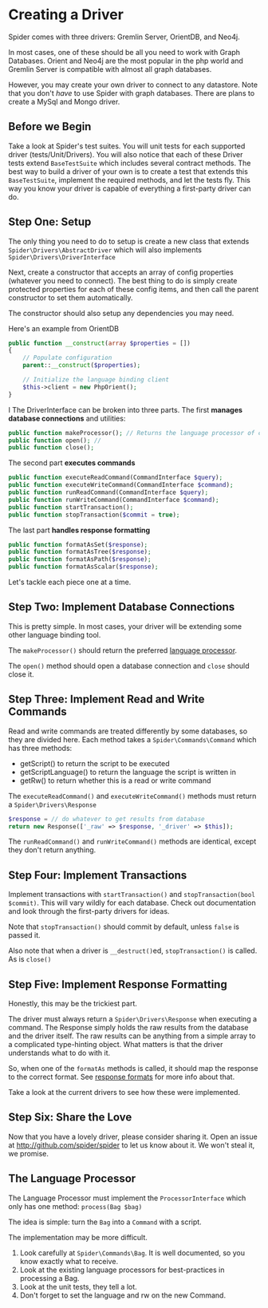 # Creating a Driver
Spider comes with three drivers: Gremlin Server, OrientDB, and Neo4j.

In most cases, one of these should be all you need to work with Graph Databases.
Orient and Neo4j are the most popular in the php world and Gremlin Server is compatible with almost all graph databases.

However, you may create your own driver to connect to any datastore.
Note that you don't *have* to use Spider with graph databases.
There are plans to create a MySql and Mongo driver.

## Before we Begin
Take a look at Spider's test suites. You will unit tests for each supported driver (tests/Unit/Drivers).
You will also notice that each of these Driver tests extend `BaseTestSuite` which includes several contract methods.
The best way to build a driver of your own is to create a test that extends this `BaseTestSuite`, implement the required methods,
and let the tests fly. This way you know your driver is capable of everything a first-party driver can do.

## Step One: Setup
The only thing you need to do to setup is create a new class that extends
`Spider\Drivers\AbstractDriver` which will also implements
`Spider\Drivers\DriverInterface`

Next, create a constructor that accepts an array of config properties (whatever you need to connect).
The best thing to do is simply create protected properties for each of these config items, and then call the parent constructor to set them automatically.

The constructor should also setup any dependencies you may need.

Here's an example from OrientDB
```php
public function __construct(array $properties = [])
{
    // Populate configuration
    parent::__construct($properties);

    // Initialize the language binding client
    $this->client = new PhpOrient();
}
```
I
The DriverInterface can be broken into three parts.
The first **manages database connections** and utilities:
```php
public function makeProcessor(); // Returns the language processor of choice
public function open(); // 
public function close();
```

The second part **executes commands**
```php
public function executeReadCommand(CommandInterface $query);
public function executeWriteCommand(CommandInterface $command);
public function runReadCommand(CommandInterface $query);
public function runWriteCommand(CommandInterface $command);
public function startTransaction();
public function stopTransaction($commit = true);
```

The last part **handles response formatting**
```php
public function formatAsSet($response);
public function formatAsTree($response);
public function formatAsPath($response);
public function formatAsScalar($response);
```

Let's tackle each piece one at a time.

## Step Two: Implement Database Connections
This is pretty simple. In most cases, your driver will be extending some other language binding tool.

The `makeProcessor()` should return the preferred [language processor](#language-processor).

The `open()` method should open a database connection and `close` should close it.

## Step Three: Implement Read and Write Commands
Read and write commands are treated differently by some databases, so they are divided here.
Each method takes a `Spider\Commands\Command` which has three methods:
  * getScript() to return the script to be executed
  * getScriptLanguage() to return the language the script is written in
  * getRw() to return whether this is a read or write command

The `executeReadCommand()` and `executeWriteCommand()` methods must return a `Spider\Drivers\Response`
```php
$response = // do whatever to get results from database
return new Response(['_raw' => $response, '_driver' => $this]);
```

The `runReadCommand()` and `runWriteCommand()` methods are identical, except they don't return anything.

## Step Four: Implement Transactions
Implement transactions with `startTransaction()` and `stopTransaction(bool $commit)`.
This will vary wildly for each database. Check out documentation and look through the first-party drivers for ideas.

Note that `stopTransaction()` should commit by default, unless `false` is passed it.

Also note that when a driver is `__destruct()`ed, `stopTransaction()` is called. As is `close()`

## Step Five: Implement Response Formatting
Honestly, this may be the trickiest part.

The driver must always return a `Spider\Drivers\Response` when executing a command.
The Response simply holds the raw results from the database and the driver itself.
The raw results can be anything from a simple array to a complicated type-hinting object.
What matters is that the driver understands what to do with it.

So, when one of the `formatAs` methods is called, it should map the response to the correct format.
See [response formats](responses.md) for more info about that.

Take a look at the current drivers to see how these were implemented.

## Step Six: Share the Love
Now that you have a lovely driver, please consider sharing it.
Open an issue at http://github.com/spider/spider to let us know about it. We won't steal it, we promise.

## The Language Processor
The Language Processor must implement the `ProcessorInterface` which only has one method: `process(Bag $bag)`

The idea is simple: turn the `Bag` into a `Command` with a script.

The implementation may be more difficult.
  1. Look carefully at `Spider\Commands\Bag`. It is well documented, so you know exactly what to receive.
  2. Look at the existing language processors for best-practices in processing a Bag.
  3. Look at the unit tests, they tell a lot.
  4. Don't forget to set the language and rw on the new Command.
